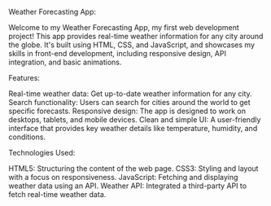 Weather Forecasting App:

Welcome to my Weather Forecasting App, my first web development project! This app provides real-time weather information for any city around the globe. It's built using HTML, CSS, and JavaScript, and showcases my skills in front-end development, including responsive design, API integration, and basic animations.

Features:

Real-time weather data: Get up-to-date weather information for any city.
Search functionality: Users can search for cities around the world to get specific forecasts.
Responsive design: The app is designed to work on desktops, tablets, and mobile devices.
Clean and simple UI: A user-friendly interface that provides key weather details like temperature, humidity, and conditions.

Technologies Used:

HTML5: Structuring the content of the web page.
CSS3: Styling and layout with a focus on responsiveness.
JavaScript: Fetching and displaying weather data using an API.
Weather API: Integrated a third-party API to fetch real-time weather data.
